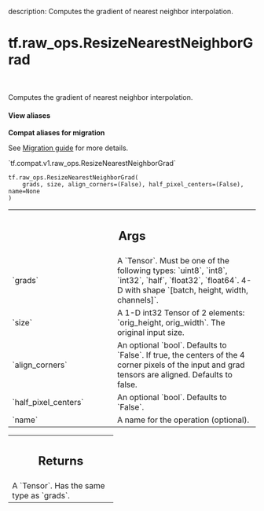 description: Computes the gradient of nearest neighbor interpolation.

<div itemscope itemtype="http://developers.google.com/ReferenceObject">
<meta itemprop="name" content="tf.raw_ops.ResizeNearestNeighborGrad" />
<meta itemprop="path" content="Stable" />
</div>

# tf.raw_ops.ResizeNearestNeighborGrad

<!-- Insert buttons and diff -->

<table class="tfo-notebook-buttons tfo-api nocontent" align="left">

</table>



Computes the gradient of nearest neighbor interpolation.

<section class="expandable">
  <h4 class="showalways">View aliases</h4>
  <p>
<b>Compat aliases for migration</b>
<p>See
<a href="https://www.tensorflow.org/guide/migrate">Migration guide</a> for
more details.</p>
<p>`tf.compat.v1.raw_ops.ResizeNearestNeighborGrad`</p>
</p>
</section>

<pre class="devsite-click-to-copy prettyprint lang-py tfo-signature-link">
<code>tf.raw_ops.ResizeNearestNeighborGrad(
    grads, size, align_corners=(False), half_pixel_centers=(False), name=None
)
</code></pre>



<!-- Placeholder for "Used in" -->


<!-- Tabular view -->
 <table class="responsive fixed orange">
<colgroup><col width="214px"><col></colgroup>
<tr><th colspan="2"><h2 class="add-link">Args</h2></th></tr>

<tr>
<td>
`grads`
</td>
<td>
A `Tensor`. Must be one of the following types: `uint8`, `int8`, `int32`, `half`, `float32`, `float64`.
4-D with shape `[batch, height, width, channels]`.
</td>
</tr><tr>
<td>
`size`
</td>
<td>
A 1-D int32 Tensor of 2 elements: `orig_height, orig_width`. The
original input size.
</td>
</tr><tr>
<td>
`align_corners`
</td>
<td>
An optional `bool`. Defaults to `False`.
If true, the centers of the 4 corner pixels of the input and grad tensors are
aligned. Defaults to false.
</td>
</tr><tr>
<td>
`half_pixel_centers`
</td>
<td>
An optional `bool`. Defaults to `False`.
</td>
</tr><tr>
<td>
`name`
</td>
<td>
A name for the operation (optional).
</td>
</tr>
</table>



<!-- Tabular view -->
 <table class="responsive fixed orange">
<colgroup><col width="214px"><col></colgroup>
<tr><th colspan="2"><h2 class="add-link">Returns</h2></th></tr>
<tr class="alt">
<td colspan="2">
A `Tensor`. Has the same type as `grads`.
</td>
</tr>

</table>

